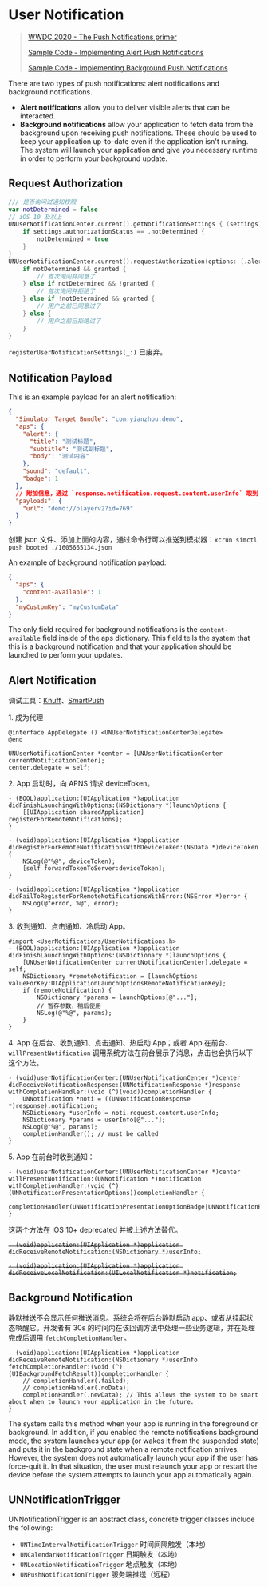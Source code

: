 # User Notification

> [WWDC 2020 - The Push Notifications primer](https://developer.apple.com/videos/play/wwdc2020/10095/)
>
> [Sample Code - Implementing Alert Push Notifications](https://developer.apple.com/documentation/usernotifications/implementing_alert_push_notifications)
>
> [Sample Code - Implementing Background Push Notifications](https://developer.apple.com/documentation/usernotifications/implementing_background_push_notifications)

There are two types of push notifications: alert notifications and background notifications.

- **Alert notifications** allow you to deliver visible alerts that can be interacted.
- **Background notifications** allow your application to fetch data from the background upon receiving push notifications. These should be used to keep your application up-to-date even if the application isn't running. The system will launch your application and give you necessary runtime in order to perform your background update.

## Request Authorization

```swift
/// 是否询问过通知权限
var notDetermined = false
// iOS 10 及以上
UNUserNotificationCenter.current().getNotificationSettings { (settings) in
    if settings.authorizationStatus == .notDetermined {
        notDetermined = true
    }
}
UNUserNotificationCenter.current().requestAuthorization(options: [.alert, .badge, .sound]) { (granted, error) in
    if notDetermined && granted {
        // 首次询问并同意了
    } else if notDetermined && !granted {
        // 首次询问并拒绝了
    } else if !notDetermined && granted {
        // 用户之前已同意过了
    } else {
        // 用户之前已拒绝过了
    }
}
```

`registerUserNotificationSettings(_:)` 已废弃。

## Notification Payload

This is an example payload for an alert notification:

```json
{
  "Simulator Target Bundle": "com.yianzhou.demo",
  "aps": {
    "alert": {
      "title": "测试标题",
      "subtitle": "测试副标题",
      "body": "测试内容"
    },
    "sound": "default",
    "badge": 1
  },
  // 附加信息，通过 `response.notification.request.content.userInfo` 取到
  "payloads": {
    "url": "demo://playerv2?id=769"
  }
}
```

创建 json 文件、添加上面的内容，通过命令行可以推送到模拟器：`xcrun simctl push booted ./1605665134.json`

An example of background notification payload:

```json
{
  "aps": {
    "content-available": 1
  },
  "myCustomKey": "myCustomData"
}
```

The only field required for background notifications is the `content-available` field inside of the aps dictionary. This field tells the system that this is a background notification and that your application should be launched to perform your updates.

## Alert Notification

调试工具：[Knuff](https://github.com/KnuffApp/Knuff)、[SmartPush](https://github.com/shaojiankui/SmartPush)

1\. 成为代理

```objc
@interface AppDelegate () <UNUserNotificationCenterDelegate>
@end

UNUserNotificationCenter *center = [UNUserNotificationCenter currentNotificationCenter];
center.delegate = self;
```

2\. App 启动时，向 APNS 请求 deviceToken。

```objc
- (BOOL)application:(UIApplication *)application didFinishLaunchingWithOptions:(NSDictionary *)launchOptions {
    [[UIApplication sharedApplication] registerForRemoteNotifications];
}

- (void)application:(UIApplication *)application didRegisterForRemoteNotificationsWithDeviceToken:(NSData *)deviceToken {
    NSLog(@"%@", deviceToken);
    [self forwardTokenToServer:deviceToken];
}

- (void)application:(UIApplication *)application didFailToRegisterForRemoteNotificationsWithError:(NSError *)error {
    NSLog(@"error, %@", error);
}
```

3\. 收到通知、点击通知、冷启动 App。

```objc
#import <UserNotifications/UserNotifications.h>
- (BOOL)application:(UIApplication *)application didFinishLaunchingWithOptions:(NSDictionary *)launchOptions {
    [UNUserNotificationCenter currentNotificationCenter].delegate = self;
    NSDictionary *remoteNotification = [launchOptions valueForKey:UIApplicationLaunchOptionsRemoteNotificationKey];
    if (remoteNotification) {
        NSDictionary *params = launchOptions[@"..."];
        // 暂存参数，稍后使用
        NSLog(@"%@", params);
    }
}
```

4\. App 在后台、收到通知、点击通知、热启动 App；或者 App 在前台、`willPresentNotification` 调用系统方法在前台展示了消息，点击也会执行以下这个方法。

```objc
- (void)userNotificationCenter:(UNUserNotificationCenter *)center didReceiveNotificationResponse:(UNNotificationResponse *)response withCompletionHandler:(void (^)(void))completionHandler {
    UNNotification *noti = ((UNNotificationResponse *)response).notification;
    NSDictionary *userInfo = noti.request.content.userInfo;
    NSDictionary *params = userInfo[@"..."];
    NSLog(@"%@", params);
    completionHandler(); // must be called
}
```

5\. App 在前台时收到通知：

```objc
- (void)userNotificationCenter:(UNUserNotificationCenter *)center willPresentNotification:(UNNotification *)notification withCompletionHandler:(void (^)(UNNotificationPresentationOptions))completionHandler {
    completionHandler(UNNotificationPresentationOptionBadge|UNNotificationPresentationOptionAlert);
}
```

这两个方法在 iOS 10+ deprecated 并被上述方法替代。

~~`- (void)application:(UIApplication *)application didReceiveRemoteNotification:(NSDictionary *)userInfo;`~~

~~`- (void)application:(UIApplication *)application didReceiveLocalNotification:(UILocalNotification *)notification;`~~

## Background Notification

静默推送不会显示任何推送消息。系统会将在后台静默启动 app、或者从挂起状态唤醒它。开发者有 30s 的时间内在该回调方法中处理一些业务逻辑，并在处理完成后调用 `fetchCompletionHandler`。

```objc
- (void)application:(UIApplication *)application didReceiveRemoteNotification:(NSDictionary *)userInfo fetchCompletionHandler:(void (^)(UIBackgroundFetchResult))completionHandler {
    // completionHandler(.failed);
    // completionHandler(.noData);
    completionHandler(.newData); // This allows the system to be smart about when to launch your application in the future.
}
```

The system calls this method when your app is running in the foreground or background. In addition, if you enabled the remote notifications background mode, the system launches your app (or wakes it from the suspended state) and puts it in the background state when a remote notification arrives. However, the system does not automatically launch your app if the user has force-quit it. In that situation, the user must relaunch your app or restart the device before the system attempts to launch your app automatically again.

## UNNotificationTrigger

UNNotificationTrigger is an abstract class, concrete trigger classes include the following:

- `UNTimeIntervalNotificationTrigger` 时间间隔触发（本地）
- `UNCalendarNotificationTrigger` 日期触发（本地）
- `UNLocationNotificationTrigger` 地点触发（本地）
- `UNPushNotificationTrigger` 服务端推送（远程）
